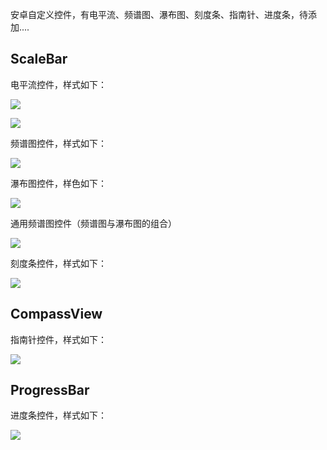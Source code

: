 
安卓自定义控件，有电平流、频谱图、瀑布图、刻度条、指南针、进度条，待添加....

## ScaleBar ##

电平流控件，样式如下：

![](https://i.imgur.com/UnHQy0I.png)

![](https://i.imgur.com/TsYjyyB.gif)

频谱图控件，样式如下：

![](https://i.imgur.com/tthngvy.png)

瀑布图控件，样色如下：

![](https://i.imgur.com/mi26pyj.png)

通用频谱图控件（频谱图与瀑布图的组合）

![](https://i.imgur.com/jySDEka.png)

刻度条控件，样式如下：

![](https://i.imgur.com/hkmSzSD.png)

## CompassView ##

指南针控件，样式如下：

![](https://i.imgur.com/toa8tdV.png)

## ProgressBar ##

进度条控件，样式如下：

![](https://i.imgur.com/wSYbgz2.png)